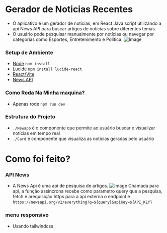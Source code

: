 # Gerador de Noticias Recentes
- O aplicativo é um gerador de noticias, em React Java script utilizando a api News API para buscar artigos de noticias sobre diferentes temas.
- O usuário pode pesquisar manualmente por notícias ou navegar por categorias como Esportes, Entretenimento e Política.
 ![Image](https://github.com/user-attachments/assets/d3bb34a0-f850-41e7-8f60-1f8865dee158)



### Setup de Ambiente

- [Node](https://nodejs.org/pt) `npm install`
- [Lucide](https://lucide.dev/) `npm install lucide-react`
- [React/Vite](https://pt.vite.dev/guide/) 
- [News API](https://newsapi.org/)

### Como Roda Na Minha maquina?
- Apenas rode `npm run dev`
### Estrutura do Projeto
- `./Newapp` é o componente que permite ao usuário buscar e visualizar notícias em tempo real
- `./Card` é componente que visualiza as noticias geradas pelo usuário
  
# Como foi feito?
### API News
- A News Api é uma api de pesquisa de artigos.
  ![Image](https://github.com/user-attachments/assets/85a3e981-3093-47c3-b5e5-334ba174c2e4)
Chamada para api, a função assincrona recebe como parametro query que a pesquisa, fetch é arequisição https para a api externa
o endpoint é `https://newsapi.org/v2/everything?q=${query}&apiKey=${API_KEY}`

### menu responsivo
- Usando tailwindcss
  

